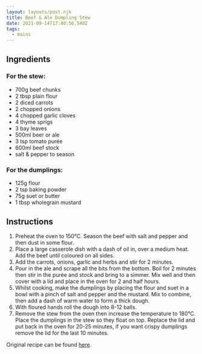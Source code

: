 ```yaml
---
layout: layouts/post.njk
title: Beef & Ale Dumpling Stew
date: 2021-09-14T17:40:56.540Z
tags:
  - mains
---
```

## Ingredients

### For the stew:

* 700g beef chunks
* 2 tbsp plain flour
* 2 diced carrots
* 2 chopped onions
* 4 chopped garlic cloves
* 4 thyme sprigs
* 3 bay leaves
* 500ml beer or ale
* 3 tsp tomato purée
* 600ml beef stock
* salt & pepper to season

### For the dumplings:

* 125g flour
* 2 tsp baking powder
* 75g suet or butter
* 1 tbsp wholegrain mustard

## Instructions

1. Preheat the oven to 150°C. Season the beef with salt and pepper and then dust in some flour.
2. Place a large casserole dish with a dash of oil in, over a medium heat. Add the beef until coloured on all sides.
3. Add the carrots, onions, garlic and herbs and stir for 2 minutes.
4. Pour in the ale and scrape all the bits from the bottom. Boil for 2 minutes then stir in the purée and stock and bring to a simmer. Mix well and then cover with a lid and place in the oven for 2 and half hours.
5. Whilst cooking, make the dumplings by placing the flour and suet in a bowl with a pinch of salt and pepper and the mustard. Mix to combine, then add a dash of warm water to form a thick dough.
6. With floured hands roll the dough into 8-12 balls.
7. Remove the stew from the oven then increase the temperature to 180°C. Place the dumplings in the stew so they float on top. Replace the lid and put back in the oven for 20-25 minutes, if you want crispy dumplings remove the lid for the last 10 minutes.

Original recipe can be found [here](https://youtu.be/OhLGGkWg0ts).